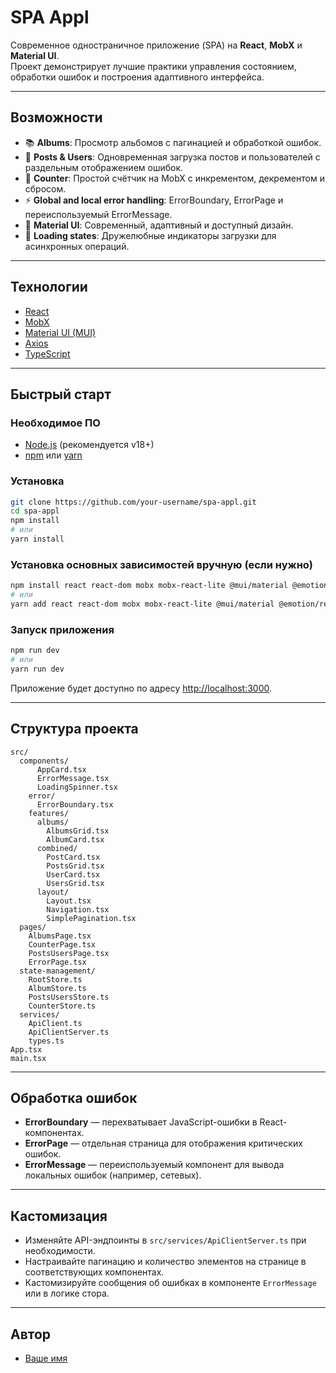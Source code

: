 # SPA Appl

Современное одностраничное приложение (SPA) на **React**, **MobX** и **Material UI**.  
Проект демонстрирует лучшие практики управления состоянием, обработки ошибок и построения адаптивного интерфейса.

---

## Возможности

- 📚 **Albums**: Просмотр альбомов с пагинацией и обработкой ошибок.
- 📝 **Posts & Users**: Одновременная загрузка постов и пользователей с раздельным отображением ошибок.
- 🔢 **Counter**: Простой счётчик на MobX с инкрементом, декрементом и сбросом.
- ⚡ **Global and local error handling**: ErrorBoundary, ErrorPage и переиспользуемый ErrorMessage.
- 🎨 **Material UI**: Современный, адаптивный и доступный дизайн.
- 🔄 **Loading states**: Дружелюбные индикаторы загрузки для асинхронных операций.

---

## Технологии

- [React](https://react.dev/)
- [MobX](https://mobx.js.org/ru/)
- [Material UI (MUI)](https://mui.com/)
- [Axios](https://axios-http.com/)
- [TypeScript](https://www.typescriptlang.org/)

---

## Быстрый старт

### Необходимое ПО

- [Node.js](https://nodejs.org/) (рекомендуется v18+)
- [npm](https://www.npmjs.com/) или [yarn](https://yarnpkg.com/)

### Установка

```bash
git clone https://github.com/your-username/spa-appl.git
cd spa-appl
npm install
# или
yarn install
```

### Установка основных зависимостей вручную (если нужно)

```bash
npm install react react-dom mobx mobx-react-lite @mui/material @emotion/react @emotion/styled axios
# или
yarn add react react-dom mobx mobx-react-lite @mui/material @emotion/react @emotion/styled axios
```

### Запуск приложения

```bash
npm run dev
# или
yarn run dev
```

Приложение будет доступно по адресу [http://localhost:3000](http://localhost:3000).

---

## Структура проекта

```
src/
  components/    
      AppCard.tsx
      ErrorMessage.tsx
      LoadingSpinner.tsx
    error/
      ErrorBoundary.tsx
    features/
      albums/
        AlbumsGrid.tsx
        AlbumCard.tsx
      combined/
        PostCard.tsx
        PostsGrid.tsx
        UserCard.tsx
        UsersGrid.tsx  
      layout/
        Layout.tsx
        Navigation.tsx
        SimplePagination.tsx
  pages/
    AlbumsPage.tsx
    CounterPage.tsx
    PostsUsersPage.tsx
    ErrorPage.tsx
  state-management/
    RootStore.ts
    AlbumStore.ts
    PostsUsersStore.ts
    CounterStore.ts
  services/
    ApiClient.ts
    ApiClientServer.ts
    types.ts
App.tsx
main.tsx
```

---

## Обработка ошибок

- **ErrorBoundary** — перехватывает JavaScript-ошибки в React-компонентах.
- **ErrorPage** — отдельная страница для отображения критических ошибок.
- **ErrorMessage** — переиспользуемый компонент для вывода локальных ошибок (например, сетевых).

---

## Кастомизация

- Изменяйте API-эндпоинты в `src/services/ApiClientServer.ts` при необходимости.
- Настраивайте пагинацию и количество элементов на странице в соответствующих компонентах.
- Кастомизируйте сообщения об ошибках в компоненте `ErrorMessage` или в логике стора.

---

## Автор

- [Ваше имя](https://github.com/your-username)
